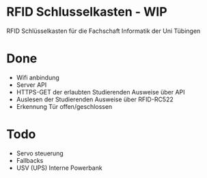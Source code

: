 # RFID Schlusselkasten - WIP

RFID Schlüsselkasten für die Fachschaft Informatik der Uni Tübingen

# Done
- Wifi anbindung
- Server API
- HTTPS-GET der erlaubten Studierenden Ausweise über API
- Auslesen der Studierenden Ausweise über RFID-RC522
- Erkennung Tür offen/geschlossen

# Todo
- Servo steuerung
- Fallbacks
- USV (UPS) Interne Powerbank
